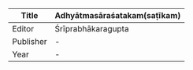 |Title | Adhyātmasāraśatakam(saṭīkam) 
| --- | --- 
|Editor | Śrīprabhākaragupta
|Publisher | -
|Year | -